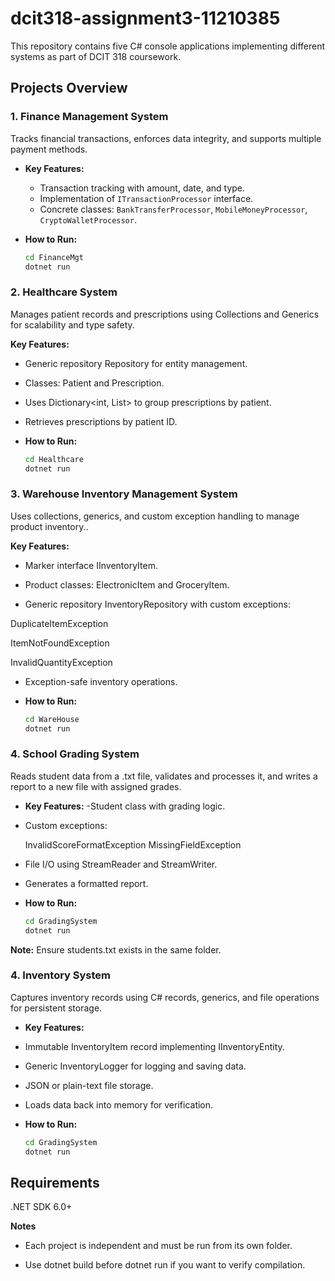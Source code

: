 # dcit318-assignment3-11210385
 
This repository contains five C# console applications implementing different systems as part of DCIT 318 coursework.  

## Projects Overview

### 1. **Finance Management System**  
Tracks financial transactions, enforces data integrity, and supports multiple payment methods.  
- **Key Features:**
  - Transaction tracking with amount, date, and type.
  - Implementation of `ITransactionProcessor` interface.
  - Concrete classes: `BankTransferProcessor`, `MobileMoneyProcessor`, `CryptoWalletProcessor`.
  
- **How to Run:**
  ```bash
  cd FinanceMgt
  dotnet run


### 2. Healthcare System

Manages patient records and prescriptions using Collections and Generics for scalability and type safety.

**Key Features:**

- Generic repository Repository<T> for entity management.

- Classes: Patient and Prescription.

- Uses Dictionary<int, List<Prescription>> to group prescriptions by patient.

- Retrieves prescriptions by patient ID.

- **How to Run:**
  ```bash
  cd Healthcare
  dotnet run


### 3. Warehouse Inventory Management System
Uses collections, generics, and custom exception handling to manage product inventory..

**Key Features:**

- Marker interface IInventoryItem.

- Product classes: ElectronicItem and GroceryItem.

- Generic repository InventoryRepository<T> with custom exceptions:

DuplicateItemException

ItemNotFoundException

InvalidQuantityException

- Exception-safe inventory operations.


- **How to Run:**
  ```bash
  cd WareHouse
  dotnet run


### 4. **School Grading System**  
Reads student data from a .txt file, validates and processes it, and writes a report to a new file with assigned grades.

- **Key Features:**
-Student class with grading logic.

- Custom exceptions:

  InvalidScoreFormatException
  MissingFieldException

- File I/O using StreamReader and StreamWriter.

- Generates a formatted report.
  
- **How to Run:**
  ```bash
  cd GradingSystem
  dotnet run

**Note:** Ensure students.txt exists in the same folder.


### 4. **Inventory System**  
Captures inventory records using C# records, generics, and file operations for persistent storage.

- **Key Features:**
- Immutable InventoryItem record implementing IInventoryEntity.

- Generic InventoryLogger<T> for logging and saving data.

- JSON or plain-text file storage.

- Loads data back into memory for verification.

- **How to Run:**
  ```bash
  cd GradingSystem
  dotnet run
  
## Requirements

.NET SDK 6.0+

**Notes**

- Each project is independent and must be run from its own folder.

- Use dotnet build before dotnet run if you want to verify compilation.